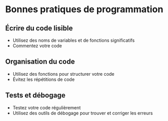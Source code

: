 # Bonnes pratiques de programmation

## Écrire du code lisible
- Utilisez des noms de variables et de fonctions significatifs
- Commentez votre code

## Organisation du code
- Utilisez des fonctions pour structurer votre code
- Évitez les répétitions de code

## Tests et débogage
- Testez votre code régulièrement
- Utilisez des outils de débogage pour trouver et corriger les erreurs
